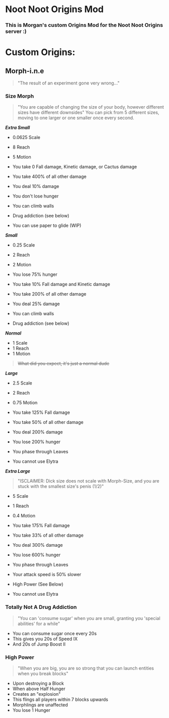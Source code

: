 # Noot Noot Origins Mod
### This is Morgan's custom Origins Mod for the Noot Noot Origins server :)

# Custom Origins:

## Morph-i.n.e
> "The result of an experiment gone very wrong..."

### Size Morph
> "You are capable of changing the size of your body, however different sizes have different downsides"
You can pick from 5 different sizes, moving to one larger or one smaller once every second.

***Extra Small***
- 0.0625 Scale
- 8 Reach
- 5 Motion

- You take 0 Fall damage, Kinetic damage, or Cactus damage
- You take 400% of all other damage
- You deal 10% damage
- You don't lose hunger
- You can climb walls
- Drug addiction (see below)
- You can use paper to glide (WIP)

***Small***
- 0.25 Scale
- 2 Reach
- 2 Motion

- You lose 75% hunger
- You take 10% Fall damage and Kinetic damage
- You take 200% of all other damage
- You deal 25% damage
- You can climb walls
- Drug addiction (see below)

***Normal***
- 1 Scale
- 1 Reach
- 1 Motion
> ~~What did you expect, it's just a normal dude~~

***Large***
- 2.5 Scale
- 2 Reach
- 0.75 Motion

- You take 125% Fall damage
- You take 50% of all other damage
- You deal 200% damage
- You lose 200% hunger
- You phase through Leaves
- You cannot use Elytra

***Extra Large***
> "ISCLAIMER: Dick size does not scale with Morph-Size, and you are stuck with the smallest size's penis (1/2)"
- 5 Scale
- 1 Reach
- 0.4 Motion

- You take 175% Fall damage
- You take 33% of all other damage
- You deal 300% damage
- You lose 600% hunger
- You phase through Leaves
- Your attack speed is 50% slower
- High Power (See Below)
- You cannot use Elytra

### Totally Not A Drug Addiction
> "You can 'consume sugar' when you are small, granting you 'special abilities' for a while"
- You can consume sugar once every 20s
- This gives you 20s of Speed IX
- And 20s of Jump Boost II

### High Power
> "When you are big, you are so strong that you can launch entities when you break blocks"
- Upon destroying a Block
- When above Half Hunger
- Creates an "explosion"
- This flings all players within 7 blocks upwards
- Morphlings are unaffected
- You lose 1 Hunger

